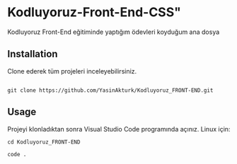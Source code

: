 # Kodluyoruz-Front-End-CSS"

Kodluyoruz Front-End eğitiminde yaptığım ödevleri koyduğum ana dosya



## Installation

Clone ederek tüm projeleri inceleyebilirsiniz.


```

git clone https://github.com/YasinAkturk/Kodluyoruz_FRONT-END.git

```


## Usage


Projeyi klonladıktan sonra Visual Studio Code programında açınız.
Linux için:



```
cd Kodluyoruz_FRONT-END

code . 

```
